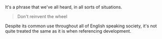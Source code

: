 It's a phrase that we've all heard, in all sorts of situations.

> Don't reinvent the wheel

Despite its common use throughout all of English speaking society, it's not quite treated the same as it is when referencing development.
